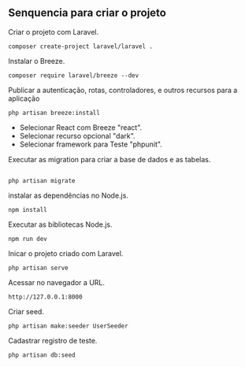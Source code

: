 ## Senquencia para criar o projeto

Criar o projeto com Laravel.

```
composer create-project laravel/laravel .
```

Instalar o Breeze.

```
composer require laravel/breeze --dev
```

Publicar a autenticação, rotas, controladores, e outros recursos para a aplicação

```
php artisan breeze:install
```

-   Selecionar React com Breeze "react".
-   Selecionar recurso opcional "dark".
-   Selecionar framework para Teste "phpunit".

Executar as migration para criar a base de dados e as tabelas.

```

php artisan migrate
```

instalar as dependências no Node.js.

```
npm install
```

Executar as bibliotecas Node.js.

```
npm run dev
```

Inicar o projeto criado com Laravel.

```
php artisan serve
```

Acessar no navegador a URL.

```
http://127.0.0.1:8000
```

Criar seed.

```
php artisan make:seeder UserSeeder
```

Cadastrar registro de teste.

```
php artisan db:seed
```
